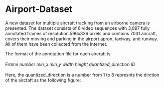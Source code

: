 # Airport-Dataset

A new dataset for multiple aircraft tracking from an airborne camera is presented. The dataset consists of 6 video sequences with 3,097 fully annotated frames of resolution 596x336 pixels and contains 7031 aircraft, covers their moving and parking in the airport apron, taxiway, and runway. All of them have been collected from the Internet.

The format of the annotation file for each aircraft is:
 <br />
 <br /> _*Frame number    min_x     min_y     width     height     quantized_direction    ID*_
 <br />
 <br />Here, the quantized_direction is a number from 1 to 8 represnts the dirction of the airctaft as the following figure:
 

